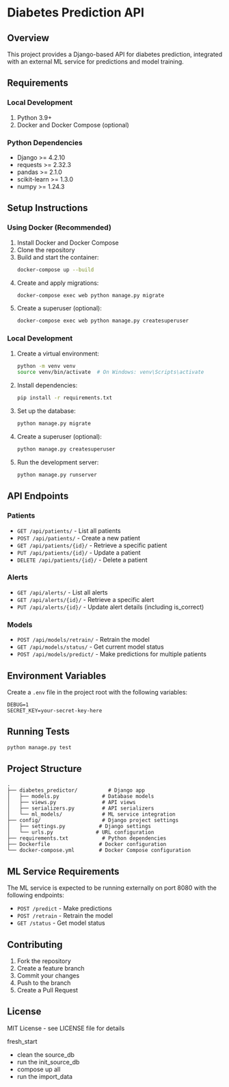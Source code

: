 # Diabetes Prediction API

## Overview
This project provides a Django-based API for diabetes prediction, integrated with an external ML service for predictions and model training.

## Requirements

### Local Development
1. Python 3.9+
2. Docker and Docker Compose (optional)

### Python Dependencies
- Django >= 4.2.10
- requests >= 2.32.3
- pandas >= 2.1.0
- scikit-learn >= 1.3.0
- numpy >= 1.24.3

## Setup Instructions

### Using Docker (Recommended)
1. Install Docker and Docker Compose
2. Clone the repository
3. Build and start the container:
   ```bash
   docker-compose up --build
   ```
4. Create and apply migrations:
   ```bash
   docker-compose exec web python manage.py migrate
   ```
5. Create a superuser (optional):
   ```bash
   docker-compose exec web python manage.py createsuperuser
   ```

### Local Development
1. Create a virtual environment:
   ```bash
   python -m venv venv
   source venv/bin/activate  # On Windows: venv\Scripts\activate
   ```
2. Install dependencies:
   ```bash
   pip install -r requirements.txt
   ```
3. Set up the database:
   ```bash
   python manage.py migrate
   ```
4. Create a superuser (optional):
   ```bash
   python manage.py createsuperuser
   ```
5. Run the development server:
   ```bash
   python manage.py runserver
   ```

## API Endpoints

### Patients
- `GET /api/patients/` - List all patients
- `POST /api/patients/` - Create a new patient
- `GET /api/patients/{id}/` - Retrieve a specific patient
- `PUT /api/patients/{id}/` - Update a patient
- `DELETE /api/patients/{id}/` - Delete a patient

### Alerts
- `GET /api/alerts/` - List all alerts
- `GET /api/alerts/{id}/` - Retrieve a specific alert
- `PUT /api/alerts/{id}/` - Update alert details (including is_correct)

### Models
- `POST /api/models/retrain/` - Retrain the model
- `GET /api/models/status/` - Get current model status
- `POST /api/models/predict/` - Make predictions for multiple patients

## Environment Variables

Create a `.env` file in the project root with the following variables:

```
DEBUG=1
SECRET_KEY=your-secret-key-here
```

## Running Tests

```bash
python manage.py test
```

## Project Structure

```
.
├── diabetes_predictor/          # Django app
│   ├── models.py              # Database models
│   ├── views.py               # API views
│   ├── serializers.py         # API serializers
│   └── ml_models/             # ML service integration
├── config/                    # Django project settings
│   ├── settings.py           # Django settings
│   └── urls.py              # URL configuration
├── requirements.txt           # Python dependencies
├── Dockerfile                # Docker configuration
└── docker-compose.yml        # Docker Compose configuration
```

## ML Service Requirements

The ML service is expected to be running externally on port 8080 with the following endpoints:

- `POST /predict` - Make predictions
- `POST /retrain` - Retrain the model
- `GET /status` - Get model status

## Contributing

1. Fork the repository
2. Create a feature branch
3. Commit your changes
4. Push to the branch
5. Create a Pull Request

## License

MIT License - see LICENSE file for details


fresh_start
- clean the source_db
- run the init_source_db
- compose up all
- run the import_data